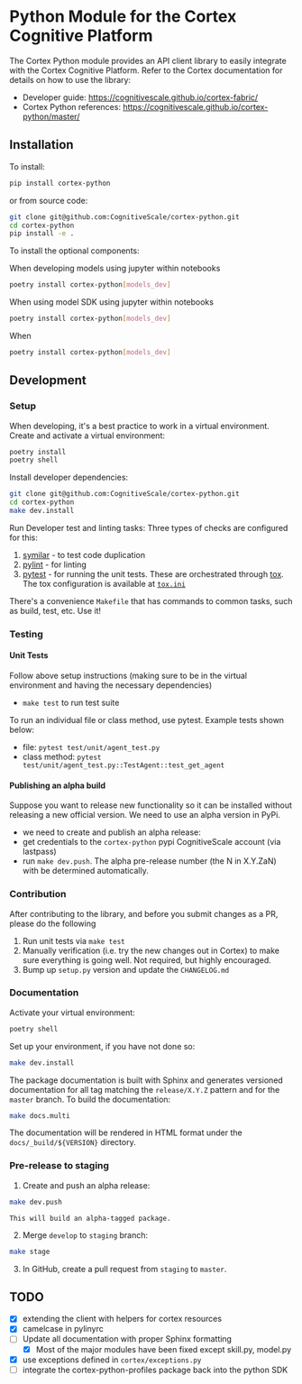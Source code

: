 # Python Module for the Cortex Cognitive Platform

The Cortex Python module provides an API client library to easily integrate with the Cortex Cognitive Platform. 
Refer to the Cortex documentation for details on how to use the library: 

- Developer guide: https://cognitivescale.github.io/cortex-fabric/
- Cortex Python references: https://cognitivescale.github.io/cortex-python/master/

## Installation

To install: 

```bash
pip install cortex-python
```

or from source code:

```bash
git clone git@github.com:CognitiveScale/cortex-python.git
cd cortex-python
pip install -e .
```

To install the optional components: 

When developing models using jupyter within notebooks

```bash
poetry install cortex-python[models_dev]
```

When using model SDK using jupyter within notebooks

```bash
poetry install cortex-python[models_dev]
```

When 

```bash
poetry install cortex-python[models_dev]
```

## Development 

### Setup

When developing, it's a best practice to work in a virtual environment. Create and activate a virtual environment:

```bash
poetry install
poetry shell
```

Install developer dependencies:

```bash
git clone git@github.com:CognitiveScale/cortex-python.git
cd cortex-python
make dev.install
```

Run Developer test and linting tasks:
Three types of checks are configured for this:
1. [symilar](https://pylint.readthedocs.io/en/v2.16.2/symilar.html) - to test code duplication
2. [pylint](https://pylint.readthedocs.io/en/v2.16.2/) - for linting
3. [pytest](https://docs.pytest.org/en/7.2.x/) - for running the unit tests. These are orchestrated through [tox](https://tox.wiki/en/3.27.1/). The tox configuration is available at [`tox.ini`](/tox.ini)

There's a convenience `Makefile` that has commands to common tasks, such as build, test, etc. Use it!

### Testing

#### Unit Tests

Follow above setup instructions (making sure to be in the virtual environment and having the necessary dependencies)

- `make test` to run test suite

To run an individual file or class method, use pytest. Example tests shown below:

- file: `pytest test/unit/agent_test.py` 
- class method: `pytest test/unit/agent_test.py::TestAgent::test_get_agent`

#### Publishing an alpha build

Suppose you want to release new functionality so it can be installed without releasing a new official version. We need to use an alpha version in PyPi.

- we need to create and publish an alpha release:
- get credentials to the `cortex-python` pypi CognitiveScale account (via lastpass)
- run `make dev.push`. The alpha pre-release number (the N in X.Y.ZaN) with be determined automatically.

### Contribution 

After contributing to the library, and before you submit changes as a PR, please do the following

1. Run unit tests via `make test`
2. Manually verification (i.e. try the new changes out in Cortex) to make sure everything is going well. Not required, but highly encouraged.
3. Bump up `setup.py` version and update the `CHANGELOG.md` 

### Documentation

Activate your virtual environment:

```bash
poetry shell
```

Set up your environment, if you have not done so:

```bash
make dev.install 
```

The package documentation is built with Sphinx and generates versioned documentation for all tag matching the `release/X.Y.Z` pattern and for the `master` branch. To build the documentation:

```bash
make docs.multi
```
The documentation will be rendered in HTML format under the `docs/_build/${VERSION}` directory.

### Pre-release to staging

1. Create and push an alpha release:

```bash
make dev.push
```
    This will build an alpha-tagged package.
2. Merge `develop` to `staging` branch:

```bash
make stage
```

3. In GitHub, create a pull request from `staging` to `master`.


## TODO
- [x] extending the client with helpers for cortex resources 
- [x] camelcase in pylinyrc
- [ ] Update all documentation with proper Sphinx formatting
  - [x] Most of the major modules have been fixed except skill.py, model.py
- [x] use exceptions defined in `cortex/exceptions.py`
- [ ] integrate the cortex-python-profiles package back into the python SDK